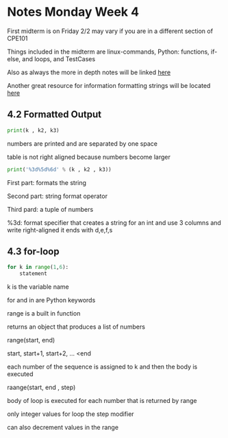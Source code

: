 # Notes Monday Week 4

First midterm is on Friday 2/2 may vary if you are in a different section of CPE101

Things included in the midterm are linux-commands, Python: functions, if-else, and loops, and TestCases

Also as always the more in depth notes will be linked [here](https://polylearn.calpoly.edu/AY_2017-2018/pluginfile.php/508641/mod_resource/content/1/csc101stud_chap4_Loops.pdf)

Another great resource for information formatting strings will be located [here](https://pyformat.info/)

## 4.2 Formatted Output
```python
print(k , k2, k3)
```
numbers are printed and are separated by one space

table is not right aligned because numbers become larger

```Python
print('%3d%5d%6d' % (k , k2 , k3))

```
First part: formats the string

Second part: string format operator

Third pard: a tuple of numbers

%3d: format specifier that creates a string for an int and use 3 columns and write right-aligned it ends with d,e,f,s

## 4.3 for-loop

```python
for k in range(1,6):
    statement

```

k is the variable name

for and in are Python keywords

range is a built in function

returns an object that produces a list of numbers

range(start, end)

start, start+1, start+2, ... <end

each number of the sequence is assigned to k and then the body is executed

raange(start, end , step)

body of loop is executed for each number that is returned by range

only integer values for loop the step modifier

can also decrement values in the range
